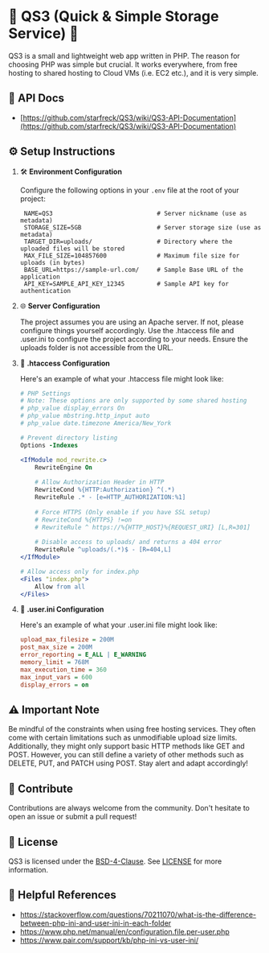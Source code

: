 # 🚀 QS3 (Quick & Simple Storage Service) 📁

QS3 is a small and lightweight web app written in PHP. The reason for choosing PHP was simple but crucial. It works everywhere, from free hosting to shared hosting to Cloud VMs (i.e. EC2 etc.), and it is very simple.

## 📕 API Docs
- [https://github.com/starfreck/QS3/wiki/QS3-API-Documentation](https://github.com/starfreck/QS3/wiki/QS3-API-Documentation)
## ⚙️ Setup Instructions

1. 🛠️ **Environment Configuration**

   Configure the following options in your `.env` file at the root of your project:

   ```env    
    NAME=QS3                             # Server nickname (use as metadata)
    STORAGE_SIZE=5GB                     # Server storage size (use as metadata)
    TARGET_DIR=uploads/                  # Directory where the uploaded files will be stored
    MAX_FILE_SIZE=104857600              # Maximum file size for uploads (in bytes)
    BASE_URL=https://sample-url.com/     # Sample Base URL of the application
    API_KEY=SAMPLE_API_KEY_12345         # Sample API key for authentication
    ```

2. 🌐 **Server Configuration**

    The project assumes you are using an Apache server. If not, please configure things yourself accordingly.
    Use the .htaccess file and .user.ini to configure the project according to your needs. Ensure the uploads folder is not accessible from the URL.

3. 📝 **.htaccess Configuration**

    Here's an example of what your .htaccess file might look like:
    
    ```apache
    # PHP Settings
    # Note: These options are only supported by some shared hosting
    # php_value display_errors On
    # php_value mbstring.http_input auto
    # php_value date.timezone America/New_York
    
    # Prevent directory listing
    Options -Indexes
    
    <IfModule mod_rewrite.c>
        RewriteEngine On
        
        # Allow Authorization Header in HTTP
        RewriteCond %{HTTP:Authorization} ^(.*)
        RewriteRule .* - [e=HTTP_AUTHORIZATION:%1]
        
        # Force HTTPS (Only enable if you have SSL setup)
        # RewriteCond %{HTTPS} !=on
        # RewriteRule ^ https://%{HTTP_HOST}%{REQUEST_URI} [L,R=301]
        
        # Disable access to uploads/ and returns a 404 error
        RewriteRule ^uploads/(.*)$ - [R=404,L]
    </IfModule>    
    
    # Allow access only for index.php
    <Files "index.php">
        Allow from all
    </Files>
    ```
4. 🔧 **.user.ini Configuration**

    Here's an example of what your .user.ini file might look like:

    ```ini
    upload_max_filesize = 200M
    post_max_size = 200M
    error_reporting = E_ALL | E_WARNING
    memory_limit = 768M
    max_execution_time = 360
    max_input_vars = 600
    display_errors = on
    ```
## ⚠️ Important Note

Be mindful of the constraints when using free hosting services. They often come with certain limitations such as unmodifiable upload size limits. Additionally, they might only support basic HTTP methods like GET and POST. However, you can still define a variety of other methods such as DELETE, PUT, and PATCH using POST. Stay alert and adapt accordingly!

## 🤝 Contribute

Contributions are always welcome from the community. Don't hesitate to open an issue or submit a pull request!

## 📄 License

QS3 is licensed under the [BSD-4-Clause](https://en.wikipedia.org/wiki/BSD_licenses). See [LICENSE](./LICENSE) for more information.

## 🔗 Helpful References
- https://stackoverflow.com/questions/70211070/what-is-the-difference-between-php-ini-and-user-ini-in-each-folder
- https://www.php.net/manual/en/configuration.file.per-user.php
- https://www.pair.com/support/kb/php-ini-vs-user-ini/
